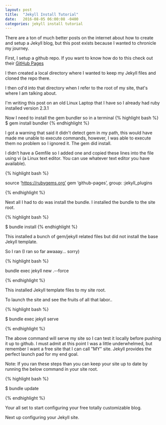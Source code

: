 ```yaml
---
layout: post
title:  "Jekyll Install Tutorial"
date:   2016-08-05 06:00:08 -0400
categories: jekyll install tutorial
---
```

There are a ton of much better posts on the internet about how to create and setup a Jekyll blog, but this post exists because I wanted to chronicle my journey.

First, I setup a github repo.  If you want to know how do to this check out their [GitHub Pages][github-pages]

I then created a local directory where I wanted to keep my Jekyll files and cloned the repo there.

I then cd'd into that directory when I refer to the root of my site, that's where I am talking about.

I'm writing this post on an old Linux Laptop that I have so I already had ruby installed version 2.3.1

Now I need to install the gem bundler so in a terminal
{% highlight bash %} 
$ gem install bundler
{% endhighlight %}

I got a warning that said it didn't detect gem in my path, this would have made me unable to execute commands, however, I was able to execute them no problem so I ignored it.  The gem did install.

I didn’t have a Gemfile so I added one and copied these lines into the file using vi (a Linux text editor.  You can use whatever text editor you have available).

{% highlight bash %}

source ‘https://rubygems.org’
gem ‘github-pages’, group: :jekyll_plugins

{% endhighlight %}

Next all I had to do was install the bundle.  I installed the bundle to the site root.

{% highlight bash %}

$ bundle install 
{% endhighlight %}

This installed a bunch of gem/jekyll related files but did not install the base Jekyll template.

So I ran (I ran so far awaaay... sorry)

{% highlight bash %}

bundle exec jekyll new .--force

{% endhighlight %}

This installed Jekyll template files to my site root.

To launch the site and see the fruits of all that labor..

{% highlight bash %}

$ bundle exec jekyll serve

{% endhighlight %}

The above command will serve my site so I can test it locally before pushing it up to github.  I must admit at this point I was a little underwhelmed, but remember I want a free site that I can call "MY" site.  Jekyll provides the perfect launch pad for my end goal.

Note:  If you ran these steps than you can keep your site up to date by running the below command in your site root.

{% highlight bash %}

$ bundle update 

{% endhighlight %}

Your all set to start configuring your free totally customizable blog.

Next up configuring your Jekyll site.

[github-pages]: https://pages.github.com/

